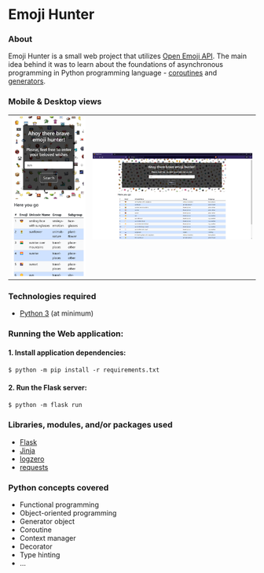 # Emoji Hunter

### About

Emoji Hunter is a small web project that utilizes [Open Emoji API](https://emoji-api.com/emojis). The main idea behind it was to learn about the foundations of asynchronous programming in Python programming language - [coroutines](https://docs.python.org/3/library/asyncio-task.html) and [generators](https://docs.python.org/3/howto/functional.html).

### Mobile & Desktop views

<table>
  <tr>
    <td><img src="docs/img/view-mobile.png" alt="Mobile View" /></td>
    <td><img src="docs/img/view-desktop.png" alt="Desktop View" /></td>
  </tr>
</table>

### Technologies required

+ [Python 3](https://www.python.org/downloads/release/python-3105/) (at minimum)

### Running the Web application:

#### 1. Install application dependencies:

```shell
$ python -m pip install -r requirements.txt
```

#### 2. Run the Flask server:

```shell
$ python -m flask run
```

### Libraries, modules, and/or packages used

+ [Flask](https://flask.palletsprojects.com/en/2.1.x/)
+ [Jinja](https://jinja.palletsprojects.com/en/3.1.x/)
+ [logzero](https://logzero.readthedocs.io/en/latest/)
+ [requests](https://pypi.org/project/requests/)


### Python concepts covered

+ Functional programming
+ Object-oriented programming
+ Generator object
+ Coroutine
+ Context manager
+ Decorator
+ Type hinting
+ ...
